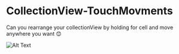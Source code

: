 # CollectionView-TouchMovments
Can you rearrange your collectionView by holding for cell and move anywhere you want 😊

![Alt Text](https://gfycat.com/regalnarrowfruitfly)

